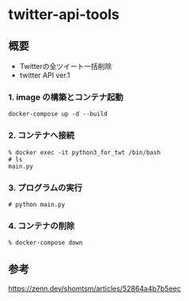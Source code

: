 # twitter-api-tools

## 概要

- Twitterの全ツイート一括削除
- twitter API ver.1

### 1. image の構築とコンテナ起動
```
docker-compose up -d --build
```
### 2. コンテナへ接続
```
% docker exec -it python3_for_twt /bin/bash
# ls
main.py
```
### 3. プログラムの実行
```
# python main.py
```
### 4. コンテナの削除
```
% docker-compose down
```

## 参考

https://zenn.dev/shomtsm/articles/52864a4b7b5eec